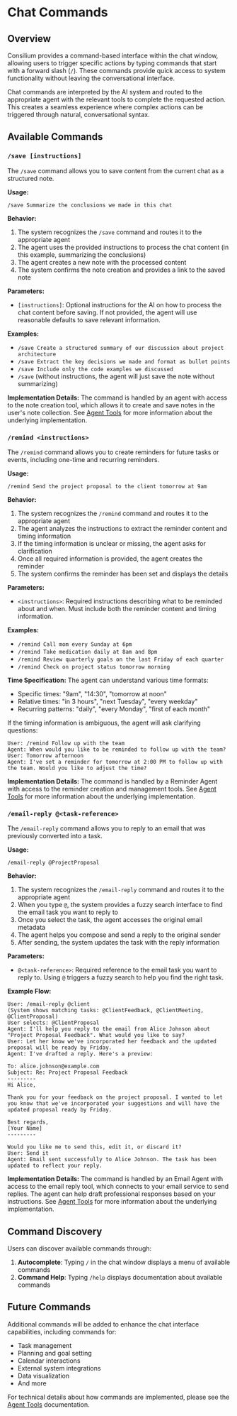 # Chat Commands

## Overview

Consilium provides a command-based interface within the chat window, allowing users to trigger specific actions by typing commands that start with a forward slash (`/`). These commands provide quick access to system functionality without leaving the conversational interface.

Chat commands are interpreted by the AI system and routed to the appropriate agent with the relevant tools to complete the requested action. This creates a seamless experience where complex actions can be triggered through natural, conversational syntax.

## Available Commands

### `/save [instructions]`

The `/save` command allows you to save content from the current chat as a structured note.

**Usage:**
```
/save Summarize the conclusions we made in this chat
```

**Behavior:**
1. The system recognizes the `/save` command and routes it to the appropriate agent
2. The agent uses the provided instructions to process the chat content (in this example, summarizing the conclusions)
3. The agent creates a new note with the processed content
4. The system confirms the note creation and provides a link to the saved note

**Parameters:**
- `[instructions]`: Optional instructions for the AI on how to process the chat content before saving. If not provided, the agent will use reasonable defaults to save relevant information.

**Examples:**
- `/save Create a structured summary of our discussion about project architecture`
- `/save Extract the key decisions we made and format as bullet points`
- `/save Include only the code examples we discussed`
- `/save` (without instructions, the agent will just save the note without summarizing)

**Implementation Details:**
The command is handled by an agent with access to the note creation tool, which allows it to create and save notes in the user's note collection. See [Agent Tools](../technical/agent-tools.md) for more information about the underlying implementation.

### `/remind <instructions>`

The `/remind` command allows you to create reminders for future tasks or events, including one-time and recurring reminders.

**Usage:**
```
/remind Send the project proposal to the client tomorrow at 9am
```

**Behavior:**
1. The system recognizes the `/remind` command and routes it to the appropriate agent
2. The agent analyzes the instructions to extract the reminder content and timing information
3. If the timing information is unclear or missing, the agent asks for clarification
4. Once all required information is provided, the agent creates the reminder
5. The system confirms the reminder has been set and displays the details

**Parameters:**
- `<instructions>`: Required instructions describing what to be reminded about and when. Must include both the reminder content and timing information.

**Examples:**
- `/remind Call mom every Sunday at 6pm`
- `/remind Take medication daily at 8am and 8pm`
- `/remind Review quarterly goals on the last Friday of each quarter`
- `/remind Check on project status tomorrow morning`

**Time Specification:**
The agent can understand various time formats:
- Specific times: "9am", "14:30", "tomorrow at noon"
- Relative times: "in 3 hours", "next Tuesday", "every weekday"
- Recurring patterns: "daily", "every Monday", "first of each month"

If the timing information is ambiguous, the agent will ask clarifying questions:
```
User: /remind Follow up with the team
Agent: When would you like to be reminded to follow up with the team?
User: Tomorrow afternoon
Agent: I've set a reminder for tomorrow at 2:00 PM to follow up with the team. Would you like to adjust the time?
```

**Implementation Details:**
The command is handled by a Reminder Agent with access to the reminder creation and management tools. See [Agent Tools](../technical/agent-tools.md) for more information about the underlying implementation.

### `/email-reply @<task-reference>`

The `/email-reply` command allows you to reply to an email that was previously converted into a task.

**Usage:**
```
/email-reply @ProjectProposal
```

**Behavior:**
1. The system recognizes the `/email-reply` command and routes it to the appropriate agent
2. When you type `@`, the system provides a fuzzy search interface to find the email task you want to reply to
3. Once you select the task, the agent accesses the original email metadata
4. The agent helps you compose and send a reply to the original sender
5. After sending, the system updates the task with the reply information

**Parameters:**
- `@<task-reference>`: Required reference to the email task you want to reply to. Using `@` triggers a fuzzy search to help you find the right task.

**Example Flow:**
```
User: /email-reply @client
(System shows matching tasks: @ClientFeedback, @ClientMeeting, @ClientProposal)
User selects: @ClientProposal
Agent: I'll help you reply to the email from Alice Johnson about "Project Proposal Feedback". What would you like to say?
User: Let her know we've incorporated her feedback and the updated proposal will be ready by Friday.
Agent: I've drafted a reply. Here's a preview:

To: alice.johnson@example.com
Subject: Re: Project Proposal Feedback
---------
Hi Alice,

Thank you for your feedback on the project proposal. I wanted to let you know that we've incorporated your suggestions and will have the updated proposal ready by Friday.

Best regards,
[Your Name]
---------

Would you like me to send this, edit it, or discard it?
User: Send it
Agent: Email sent successfully to Alice Johnson. The task has been updated to reflect your reply.
```

**Implementation Details:**
The command is handled by an Email Agent with access to the email reply tool, which connects to your email service to send replies. The agent can help draft professional responses based on your instructions. See [Agent Tools](../technical/agent-tools.md) for more information about the underlying implementation.

## Command Discovery

Users can discover available commands through:

1. **Autocomplete**: Typing `/` in the chat window displays a menu of available commands
2. **Command Help**: Typing `/help` displays documentation about available commands

## Future Commands

Additional commands will be added to enhance the chat interface capabilities, including commands for:

- Task management
- Planning and goal setting
- Calendar interactions
- External system integrations
- Data visualization
- And more

For technical details about how commands are implemented, please see the [Agent Tools](../technical/agent-tools.md) documentation. 